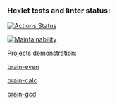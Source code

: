 ### Hexlet tests and linter status:
[![Actions Status](https://github.com/KsyushaKI/python-project-49/workflows/hexlet-check/badge.svg)](https://github.com/KsyushaKI/python-project-49/actions)

[![Maintainability](https://api.codeclimate.com/v1/badges/3332eade8e3c2c30fa8b/maintainability)](https://codeclimate.com/github/KsyushaKI/python-project-49/maintainability)


Projects demonstration:

[brain-even](https://asciinema.org/a/Vr7QviJzmEF9BfP6k7Hl5Oprk)

[brain-calc](https://asciinema.org/a/cSd0vSz6vDaZXB3hXIXXOHybv)

[brain-gcd](https://asciinema.org/a/tTF67NBTxHkA0Q28Batux0fV)


